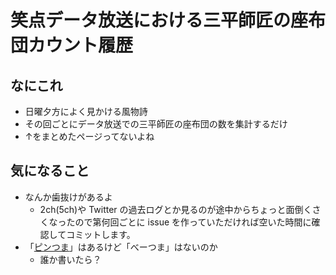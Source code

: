 # 笑点データ放送における三平師匠の座布団カウント履歴
## なにこれ
* 日曜夕方によく見かける風物詩
* その回ごとにデータ放送での三平師匠の座布団の数を集計するだけ
* ↑をまとめたページってないよね
## 気になること
* なんか歯抜けがあるよ
  * 2ch(5ch)や Twitter の過去ログとか見るのが途中からちょっと面倒くさくなったので第何回ごとに issue を作っていただければ空いた時間に確認してコミットします。
* 「[ピンつま](https://dic.nicovideo.jp/id/3674168)」はあるけど「べーつま」はないのか
  * 誰か書いたら？

